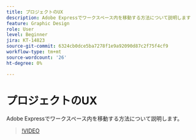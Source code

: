 ```yaml
---
title: プロジェクトのUX
description: Adobe Expressでワークスペース内を移動する方法について説明します
feature: Graphic Design
role: User
level: Beginner
jira: KT-14823
source-git-commit: 6324cb0dce5ba7278f1e9a92090d87c2f75f4cf9
workflow-type: tm+mt
source-wordcount: '26'
ht-degree: 0%

---
```


# プロジェクトのUX

Adobe Expressでワークスペース内を移動する方法について説明します。

>[!VIDEO](https://video.tv.adobe.com/v/3426932?quality=12&learn=on&hidetitle=true)

